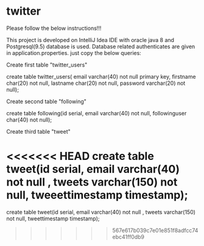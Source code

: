 # twitter
Please follow the below instructions!!!

This project is developed on IntelliJ Idea IDE with oracle java 8 and Postgresql(9.5) database is used.
Database related authenticates are given in application.properties.
just copy the below queries:

Create first table "twitter_users"

create table twitter_users( email varchar(40) not null primary key, firstname char(20) not null, lastname char(20) not null, password varchar(20) not null);

Create second table "following"

create table following(id serial, email varchar(40) not null, followinguser char(40) not null);

Create third table "tweet"

<<<<<<< HEAD
create table tweet(id serial, email varchar(40) not null , tweets varchar(150) not null, tweeettimestamp timestamp);
=======
create table tweet(id serial, email varchar(40) not null , tweets varchar(150) not null, tweettimestamp timestamp);
>>>>>>> 567e617b039c7e01e851f8adfcc74ebc41ff0db9
